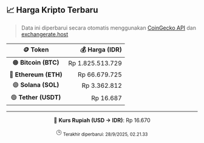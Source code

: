 

<!-- HARGA_KRIPTO -->
## 📈 Harga Kripto Terbaru

> Data ini diperbarui secara otomatis menggunakan [CoinGecko API](https://www.coingecko.com/) dan [exchangerate.host](https://exchangerate.host/)

<div align="center">

| 🪙 Token | 💰 Harga (IDR) |
|:------:|---------------:|
| 🟠 **Bitcoin (BTC)**   | Rp 1.825.513.729 |
| 🔵 **Ethereum (ETH)**  | Rp 66.679.725 |
| 🟣 **Solana (SOL)**    | Rp 3.362.812 |
| 🟢 **Tether (USDT)**   | Rp 16.687 |

---

💱 **Kurs Rupiah (USD → IDR)**: Rp 16.670

🕒 <sub>Terakhir diperbarui: 28/9/2025, 02.21.33</sub>

</div>
<!-- /HARGA_KRIPTO -->